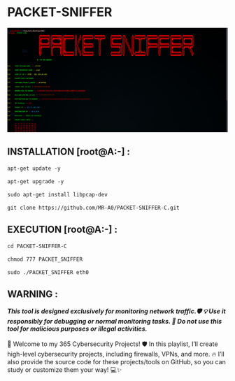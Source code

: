 # PACKET-SNIFFER

![MY Image](https://github.com/MR-A0/PACKET-SNIFFER-C/blob/c19d8685ebfe263dde7cda20fa031a7c9611f7a4/Screenshot%202024-12-18%20121042.png)


## INSTALLATION [root@A:-] :

```
apt-get update -y
```
```
apt-get upgrade -y
```
```
sudo apt-get install libpcap-dev 
```
```
git clone https://github.com/MR-A0/PACKET-SNIFFER-C.git
```


## EXECUTION [root@A:-] :

```
cd PACKET-SNIFFER-C
```
```
chmod 777 PACKET_SNIFFER
```
```
sudo ./PACKET_SNIFFER eth0
```

## WARNING : 
***This tool is designed exclusively for monitoring network traffic.🛡️
💡 Use it responsibly for debugging or normal monitoring tasks.
🚫 Do not use this tool for malicious purposes or illegal activities.***
<br>
<br>
🎉 Welcome to my 365 Cybersecurity Projects! 🛡️
In this playlist, I’ll create high-level cybersecurity projects, including firewalls, VPNs, and more. 
🔥 I’ll also provide the source code for these projects/tools on GitHub, 
so you can study or customize them your way! 💻✨
